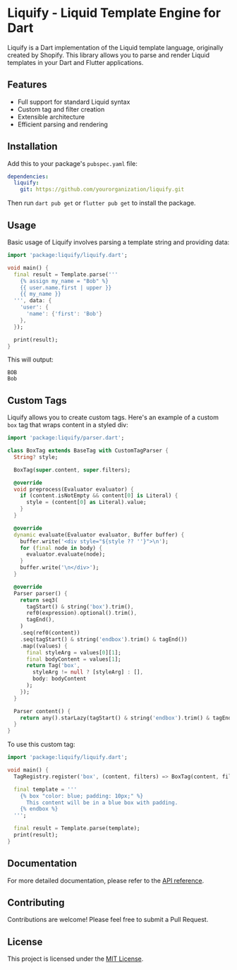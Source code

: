 # Liquify - Liquid Template Engine for Dart

Liquify is a Dart implementation of the Liquid template language, originally created by Shopify. This library allows you to parse and render Liquid templates in your Dart and Flutter applications.

## Features

- Full support for standard Liquid syntax
- Custom tag and filter creation
- Extensible architecture
- Efficient parsing and rendering

## Installation

Add this to your package's `pubspec.yaml` file:

```yaml
dependencies:
  liquify:
    git: https://github.com/yourorganization/liquify.git
```

Then run `dart pub get` or `flutter pub get` to install the package.

## Usage

Basic usage of Liquify involves parsing a template string and providing data:

```dart
import 'package:liquify/liquify.dart';

void main() {
  final result = Template.parse('''
    {% assign my_name = "Bob" %}
    {{ user.name.first | upper }}
    {{ my_name }}
  ''', data: {
    'user': {
      'name': {'first': 'Bob'}
    },
  });

  print(result);
}
```

This will output:
```
BOB
Bob
```

## Custom Tags

Liquify allows you to create custom tags. Here's an example of a custom `box` tag that wraps content in a styled div:

```dart
import 'package:liquify/parser.dart';

class BoxTag extends BaseTag with CustomTagParser {
  String? style;

  BoxTag(super.content, super.filters);

  @override
  void preprocess(Evaluator evaluator) {
    if (content.isNotEmpty && content[0] is Literal) {
      style = (content[0] as Literal).value;
    }
  }

  @override
  dynamic evaluate(Evaluator evaluator, Buffer buffer) {
    buffer.write('<div style="${style ?? ''}">\n');
    for (final node in body) {
      evaluator.evaluate(node);
    }
    buffer.write('\n</div>');
  }

  @override
  Parser parser() {
    return seq3(
      tagStart() & string('box').trim(),
      ref0(expression).optional().trim(),
      tagEnd(),
    )
    .seq(ref0(content))
    .seq(tagStart() & string('endbox').trim() & tagEnd())
    .map((values) {
      final styleArg = values[0][1];
      final bodyContent = values[1];
      return Tag('box',
        styleArg != null ? [styleArg] : [],
        body: bodyContent
      );
    });
  }

  Parser content() {
    return any().starLazy(tagStart() & string('endbox').trim() & tagEnd());
  }
}
```

To use this custom tag:

```dart
import 'package:liquify/liquify.dart';

void main() {
  TagRegistry.register('box', (content, filters) => BoxTag(content, filters));

  final template = '''
    {% box "color: blue; padding: 10px;" %}
      This content will be in a blue box with padding.
    {% endbox %}
  ''';

  final result = Template.parse(template);
  print(result);
}
```

## Documentation

For more detailed documentation, please refer to the [API reference](link-to-your-api-docs).

## Contributing

Contributions are welcome! Please feel free to submit a Pull Request.

## License

This project is licensed under the [MIT License](LICENSE).
